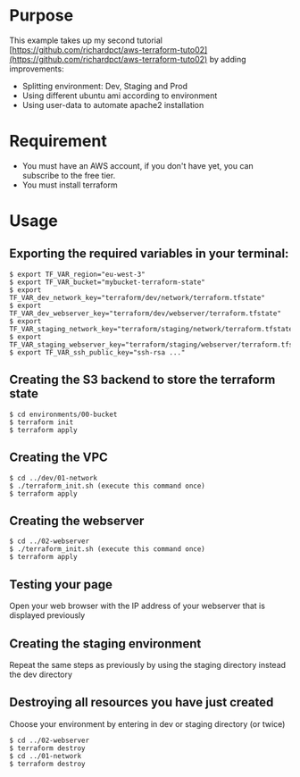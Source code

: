 # Purpose
This example takes up my second tutorial
[https://github.com/richardpct/aws-terraform-tuto02](https://github.com/richardpct/aws-terraform-tuto02)
by adding improvements:

* Splitting environment: Dev, Staging and Prod
* Using different ubuntu ami according to environment
* Using user-data to automate apache2 installation

# Requirement
* You must have an AWS account, if you don't have yet, you can subscribe to the free tier.
* You must install terraform

# Usage
## Exporting the required variables in your terminal:
    $ export TF_VAR_region="eu-west-3"
    $ export TF_VAR_bucket="mybucket-terraform-state"
    $ export TF_VAR_dev_network_key="terraform/dev/network/terraform.tfstate"
    $ export TF_VAR_dev_webserver_key="terraform/dev/webserver/terraform.tfstate"
    $ export TF_VAR_staging_network_key="terraform/staging/network/terraform.tfstate"
    $ export TF_VAR_staging_webserver_key="terraform/staging/webserver/terraform.tfstate"
    $ export TF_VAR_ssh_public_key="ssh-rsa ..."

## Creating the S3 backend to store the terraform state
    $ cd environments/00-bucket
    $ terraform init
    $ terraform apply

## Creating the VPC
    $ cd ../dev/01-network
    $ ./terraform_init.sh (execute this command once)
    $ terraform apply

## Creating the webserver
    $ cd ../02-webserver
    $ ./terraform_init.sh (execute this command once)
    $ terraform apply

## Testing your page
Open your web browser with the IP address of your webserver that is displayed previously

## Creating the staging environment
Repeat the same steps as previously by using the staging directory instead the dev directory

## Destroying all resources you have just created
Choose your environment by entering in dev or staging directory (or twice)

    $ cd ../02-webserver
    $ terraform destroy
    $ cd ../01-network
    $ terraform destroy
